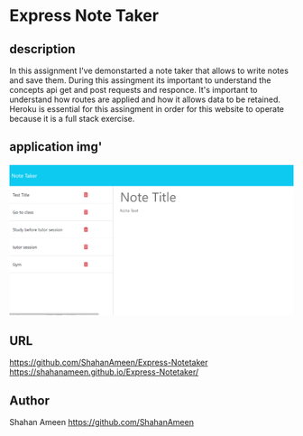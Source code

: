 # Express Note Taker

## description
In this assignment I've demonstarted a note taker that allows to write notes and save them. During this assingment its important to understand the concepts api get and post requests and responce. It's important to understand how routes are applied and how it allows data to be retained. Heroku is essential for this assingment in order for this website to operate because it is a full stack exercise.


## application img'

![Alt text](expressnotetaker.png)

## URL
https://github.com/ShahanAmeen/Express-Notetaker
https://shahanameen.github.io/Express-Notetaker/
## Author
Shahan Ameen
https://github.com/ShahanAmeen 
